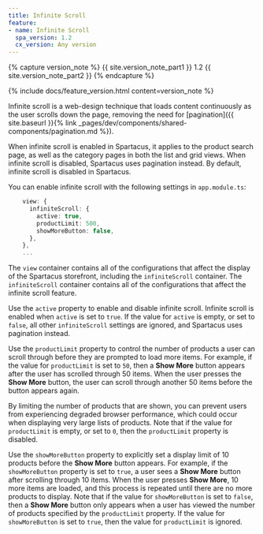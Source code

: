 ```yaml
---
title: Infinite Scroll
feature:
- name: Infinite Scroll
  spa_version: 1.2
  cx_version: Any version
---
```


{% capture version_note %}
{{ site.version_note_part1 }} 1.2 {{ site.version_note_part2 }}
{% endcapture %}

{% include docs/feature_version.html content=version_note %}

Infinite scroll is a web-design technique that loads content continuously as the user scrolls down the page, removing the need for [pagination]({{ site.baseurl }}{% link _pages/dev/components/shared-components/pagination.md %}).

When infinite scroll is enabled in Spartacus, it applies to the product search page, as well as the category pages in both the list and grid views. When infinite scroll is disabled, Spartacus uses pagination instead. By default, infinite scroll is disabled in Spartacus.

You can enable infinite scroll with the following settings in `app.module.ts`:

```typescript
    view: {
      infiniteScroll: {
        active: true,
        productLimit: 500,
        showMoreButton: false,
      },
    },
    ...
```

The `view` container contains all of the configurations that affect the display of the Spartacus storefront, including the `infiniteScroll` container. The `infiniteScroll` container contains all of the configurations that affect the infinite scroll feature.

Use the `active` property to enable and disable infinite scroll. Infinite scroll is enabled when `active` is set to `true`. If the value for `active` is empty, or set to `false`, all other `infiniteScroll` settings are ignored, and Spartacus uses pagination instead.

Use the `productLimit` property to control the number of products a user can scroll through before they are prompted to load more items. For example, if the value for `productLimit` is set to `50`, then a **Show More** button appears after the user has scrolled through 50 items. When the user presses the **Show More** button, the user can scroll through another 50 items before the button appears again. 

By limiting the number of products that are shown, you can prevent users from experiencing degraded browser performance, which could occur when displaying very large lists of products. Note that if the value for `productLimit` is empty, or set to `0`, then the `productLimit` property is disabled.

Use the `showMoreButton` property to explicitly set a display limit of 10 products before the **Show More** button appears. For example, if the `showMoreButton` property is set to `true`, a user sees a **Show More** button after scrolling through 10 items. When the user presses **Show More**, 10 more items are loaded, and this process is repeated until there are no more products to display. Note that if the value for `showMoreButton` is set to `false`, then a **Show More** button only appears when a user has viewed the number of products specified by the `productLimit` property. If the value for `showMoreButton` is set to `true`, then the value for `productLimit` is ignored.

